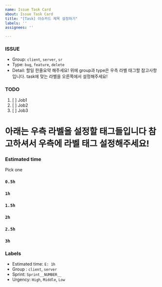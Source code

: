 ```yaml
---
name: Issue Task Card
about: Issue Task Card
title: "[Task] 이슈카드 제목 설정하기"
labels: ''
assignees: ''

---
```


### ISSUE 
 * Group:  `client`, `server`, `sr`
 * Type: `bug`, `feature`, `delete`
 * Detail: 할일 한줄요약 해주세요! 위에 group과 type은 우측 라벨 태그할 참고사항 입니다. task에 맞는 라벨을 오른쪽에서 설정해주세요!
 
 ### TODO
 1. [ ]  Job1
 2. [ ]  Job2
 3. [ ]  Job3
 
# 아래는 우측 라벨을 설정할 태그들입니다 참고하셔서 우측에 라벨 태그 설정해주세요!
 ### Estimated time
 Pick one
 
 ### `0.5h`
 ### `1h`
 ### `1.5h`
 ### `2h`
 ### `2.5h`
 ### `3h`
 ### Labels
 * Estimated time: `E: 1h`
 * Group : `client`, `server`
 * Sprint: `Sprint__NUMBER__`
 * Urgency: `High`, `Middle`, `Low`
